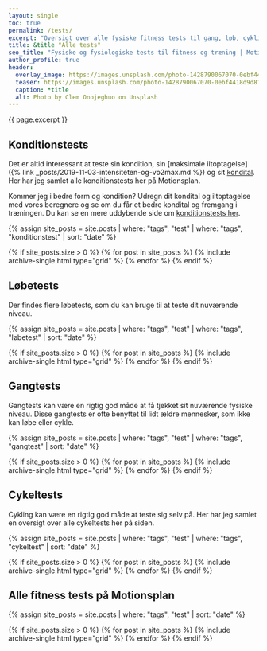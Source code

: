 ```yaml
---
layout: single
toc: true
permalink: /tests/
excerpt: "Oversigt over alle fysiske fitness tests til gang, løb, cykling, styrketræning, balance, smidighed og roning og træning"
title: &title "Alle tests"
seo_title: "Fysiske og fysiologiske tests til fitness og træning | Motionsplan"
author_profile: true
header:
  overlay_image: https://images.unsplash.com/photo-1428790067070-0ebf4418d9d8?ixid=MnwxMjA3fDB8MHxwaG90by1wYWdlfHx8fGVufDB8fHx8&ixlib=rb-1.2.1&auto=format&fit=crop&w=1900&q=5
  teaser: https://images.unsplash.com/photo-1428790067070-0ebf4418d9d8?ixid=MnwxMjA3fDB8MHxwaG90by1wYWdlfHx8fGVufDB8fHx8&ixlib=rb-1.2.1&auto=format&fit=crop&w=400&q=5
  caption: *title
  alt: Photo by Clem Onojeghuo on Unsplash
---
```


{{ page.excerpt }}

## Konditionstests

Det er altid interessant at teste sin kondition, sin [maksimale iltoptagelse]({% link _posts/2019-11-03-intensiteten-og-vo2max.md %}) og sit [kondital](/kondital/). Her har jeg samlet alle konditionstests her på Motionsplan.

Kommer jeg i bedre form og kondition? Udregn dit kondital og iltoptagelse med vores beregnere og se om du får et bedre kondital og fremgang i træningen. Du kan se en mere uddybende side om [konditionstests her](/kondition/tests/).

{% assign site_posts = site.posts | where: "tags", "test" | where: "tags", "konditionstest" | sort: "date" %}

<div class="feature__wrapper">

{% if site_posts.size > 0 %}
  {% for post in site_posts %}
    {% include archive-single.html type="grid" %}
  {% endfor %}
{% endif %}

</div>

## Løbetests

Der findes flere løbetests, som du kan bruge til at teste dit nuværende niveau.

{% assign site_posts = site.posts | where: "tags", "test" | where: "tags", "løbetest" | sort: "date" %}

<div class="feature__wrapper">

{% if site_posts.size > 0 %}
  {% for post in site_posts %}
    {% include archive-single.html type="grid" %}
  {% endfor %}
{% endif %}

</div>

## Gangtests

Gangtests kan være en rigtig god måde at få tjekket sit nuværende fysiske niveau. Disse gangtests er ofte benyttet til lidt ældre mennesker, som ikke kan løbe eller cykle.

{% assign site_posts = site.posts | where: "tags", "test" | where: "tags", "gangtest" | sort: "date" %}

<div class="feature__wrapper">

{% if site_posts.size > 0 %}
  {% for post in site_posts %}
    {% include archive-single.html type="grid" %}
  {% endfor %}
{% endif %}

</div>

## Cykeltests

Cykling kan være en rigtig god måde at teste sig selv på. Her har jeg samlet en oversigt over alle cykeltests her på siden.

{% assign site_posts = site.posts | where: "tags", "test" | where: "tags", "cykeltest" | sort: "date" %}

<div class="feature__wrapper">

{% if site_posts.size > 0 %}
  {% for post in site_posts %}
    {% include archive-single.html type="grid" %}
  {% endfor %}
{% endif %}

</div>

## Alle fitness tests på Motionsplan

{% assign site_posts = site.posts | where: "tags", "test" | sort: "date" %}

<div class="feature__wrapper">

{% if site_posts.size > 0 %}
  {% for post in site_posts %}
    {% include archive-single.html type="grid" %}
  {% endfor %}
{% endif %}

</div>
